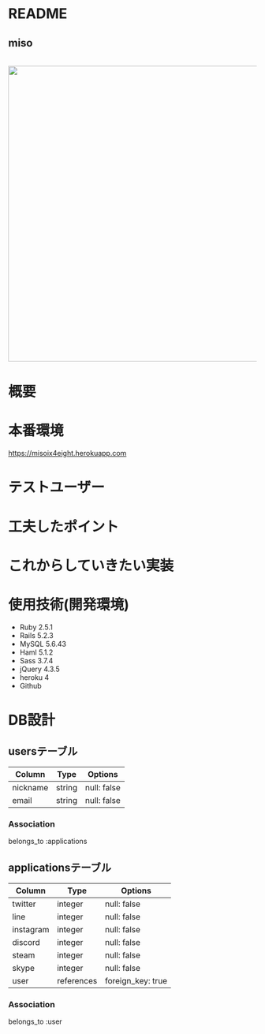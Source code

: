 # README
## miso
<br>
  <img src="miso.jpg" width="600x600"><br>

# 概要


# 本番環境
https://misoix4eight.herokuapp.com

# テストユーザー


# 工夫したポイント


# これからしていきたい実装



# 使用技術(開発環境)
- Ruby 2.5.1
- Rails 5.2.3
- MySQL 5.6.43
- Haml 5.1.2
- Sass 3.7.4
- jQuery 4.3.5
- heroku 4
- Github

# DB設計
## usersテーブル
|Column|Type|Options|
|------|----|-------|
|nickname|string|null: false|
|email|string|null: false|
### Association
belongs_to :applications

## applicationsテーブル
|Column|Type|Options|
|------|----|-------|
|twitter|integer|null: false|
|line|integer|null: false|
|instagram|integer|null: false|
|discord|integer|null: false|
|steam|integer|null: false|
|skype|integer|null: false|
|user|references|foreign_key: true|

### Association
belongs_to :user
